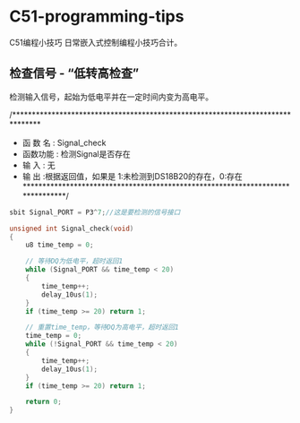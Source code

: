 # C51-programming-tips
C51编程小技巧
日常嵌入式控制编程小技巧合计。


## 检查信号 - “低转高检查”
检测输入信号，起始为低电平并在一定时间内变为高电平。

/*******************************************************************************
* 函 数 名         : Signal_check
* 函数功能         : 检测Signal是否存在
* 输    入         : 无
* 输    出         :根据返回值，如果是 1:未检测到DS18B20的存在，0:存在
*******************************************************************************/

```c
sbit Signal_PORT = P3^7;//这是要检测的信号接口

unsigned int Signal_check(void)
{
    u8 time_temp = 0;

    // 等待DQ为低电平，超时返回1
    while (Signal_PORT && time_temp < 20) 
    {
        time_temp++;
        delay_10us(1);    
    }
    if (time_temp >= 20) return 1;

    // 重置time_temp，等待DQ为高电平，超时返回1
    time_temp = 0;
    while (!Signal_PORT && time_temp < 20) 
    {
        time_temp++;
        delay_10us(1);
    }
    if (time_temp >= 20) return 1;

    return 0;
}
```





























